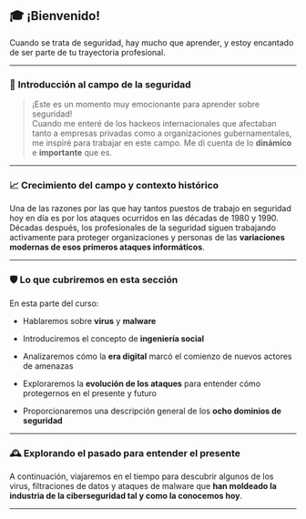
## 🎓 **¡Bienvenido!**

Cuando se trata de seguridad, hay mucho que aprender, y estoy encantado de ser parte de tu trayectoria profesional.

---

### 🧠 **Introducción al campo de la seguridad**

> ¡Este es un momento muy emocionante para aprender sobre seguridad!  
> Cuando me enteré de los hackeos internacionales que afectaban tanto a empresas privadas como a organizaciones gubernamentales, me inspiré para trabajar en este campo. Me di cuenta de lo **dinámico** e **importante** que es.

---

### 📈 **Crecimiento del campo y contexto histórico**

Una de las razones por las que hay tantos puestos de trabajo en seguridad hoy en día es por los ataques ocurridos en las décadas de 1980 y 1990. Décadas después, los profesionales de la seguridad siguen trabajando activamente para proteger organizaciones y personas de las **variaciones modernas de esos primeros ataques informáticos**.

---

### 🛡️ **Lo que cubriremos en esta sección**

En esta parte del curso:

- Hablaremos sobre **virus** y **malware**
    
- Introduciremos el concepto de **ingeniería social**
    
- Analizaremos cómo la **era digital** marcó el comienzo de nuevos actores de amenazas
    
- Exploraremos la **evolución de los ataques** para entender cómo protegernos en el presente y futuro
    
- Proporcionaremos una descripción general de los **ocho dominios de seguridad**
    

---

### 🕰️ **Explorando el pasado para entender el presente**

A continuación, viajaremos en el tiempo para descubrir algunos de los virus, filtraciones de datos y ataques de malware que **han moldeado la industria de la ciberseguridad tal y como la conocemos hoy**.

---

